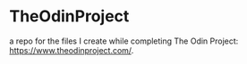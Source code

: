 # TheOdinProject
a repo for the files I create while completing The Odin Project: https://www.theodinproject.com/.
